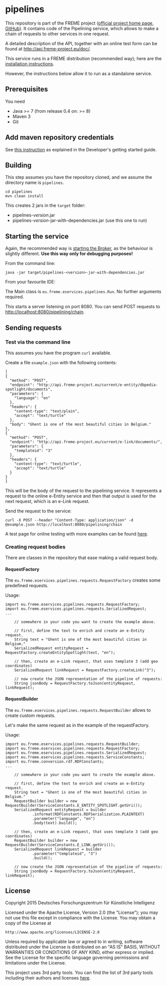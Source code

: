 # pipelines

This repository is part of the FREME project ([official project home page](http://www.freme-project.eu/), [GitHub](https://github.com/freme-project)).
It contains code of the Pipelining service, which allows to make a chain of requests to other services in one request.

A detailed description of the API, together with an online test form can be found at <http://api.freme-project.eu/doc/>.

This service runs in a FREME distribution (recommended way); here are the [installation instructions](https://github.com/freme-project/technical-discussion/wiki/Developers-getting-started-guide).

However, the instructions below allow it to run as a standalone service.

## Prerequisites
You need

* Java >= 7 (from release 0.4 on: >= 8)
* Maven 3
* Git

## Add maven repository credentials
See [this instruction](https://github.com/freme-project/technical-discussion/wiki/Developers-getting-started-guide#add-maven-repository-credentials)
as explained in the Developer's getting started guide.

## Building
This step assumes you have the repository cloned, and we assume the directory name is `pipelines`.

	cd pipelines
	mvn clean install

This creates 2 jars in the `target` folder:

* pipelines-*version*.jar
* pipelines-*version*-jar-with-dependencies.jar (use this one to run)

## Starting the service

Again, the recommended way is [starting the Broker](https://github.com/freme-project/technical-discussion/wiki/Developers-getting-started-guide),
as the behaviour is slightly different. **Use this way only for debugging purposes!**

From the command line:

	java -jar target/pipelines-<version>-jar-with-dependencies.jar

From your favourite IDE:

The Main class is `eu.freme.eservices.pipelines.Run`. No further arguments required.

This starts a server listening on port 8080. You can send POST requests to
<http://localhost:8080/pipelining/chain>.

## Sending requests

### Test via the command line
This assumes you have the program `curl` available.

Create a file `example.json` with the following contents:

```
[
{
  "method": "POST",
  "endpoint": "http://api.freme-project.eu/current/e-entity/dbpedia-spotlight/documents",
  "parameters": {
    "language": "en"
  },
  "headers": {
    "content-type": "text/plain",
    "accept": "text/turtle"
  },
  "body": "Ghent is one of the most beautiful cities in Belgium."
},
{
  "method": "POST",
  "endpoint": "http://api.freme-project.eu/current/e-link/documents/",
  "parameters": {
    "templateid": "3"
  },
  "headers": {
    "content-type": "text/turtle",
    "accept": "text/turtle"
  }
}
]
```

This will be the body of the request to the pipelining service. It represents a
request to the online e-Entity service and then that output is used for the next
request, which is an e-Link request.

Send the request to the service:

	curl -X POST --header "Content-Type: application/json" -d @example.json http://localhost:8080/pipelining/chain

A test page for online testing with more examples can be found [here](http://api.freme-project.eu/doc/0.3/pipelining/post_pipelining_chain).

### Creating request bodies

There are classes in the repository that ease making a valid request body.

#### RequestFactory

The `eu.freme.eservices.pipelines.requests.RequestFactory` creates some predefined requests.

Usage:

	import eu.freme.eservices.pipelines.requests.RequestFactory;
	import eu.freme.eservices.pipelines.requests.SerializedRequest;
	...
	
		// somewhere in your code you want to create the example above.
		
		// first, define the text to enrich and create an e-Entity request.
		String text = "Ghent is one of the most beautiful cities in Belgium."
		SerializedRequest entityRequest = RequestFactory.createEntitySpotlight(text, "en");
		
		// then, create an e-Link request, that uses template 3 (add geo coordinates)
		SerializedRequest linkRequest = RequestFactory.createLink("3");
		
		// now create the JSON representation of the pipeline of requests:
		String jsonBody = RequestFactory.toJson(entityRequest, linkRequest);

#### RequestBuilder

The `eu.freme.eservices.pipelines.requests.RequestBuilder` allows to create custom requests.

Let's make the same request as in the example of the requestFactory.

Usage:

	import eu.freme.eservices.pipelines.requests.RequestBuilder;
	import eu.freme.eservices.pipelines.requests.RequestFactory;
	import eu.freme.eservices.pipelines.requests.SerializedRequest;
	import eu.freme.eservices.pipelines.requests.ServiceConstants;
	import eu.freme.conversion.rdf.RDFConstants;
	...
	
		// somewhere in your code you want to create the example above.
		
		// first, define the text to enrich and create an e-Entity request.
		String text = "Ghent is one of the most beautiful cities in Belgium."
		RequestBuilder builder = new RequestBuilder(ServiceConstants.E_ENTITY_SPOTLIGHT.getUri());
		SerializedRequest entityRequest = builder
				.informat(RDFConstants.RDFSerialization.PLAINTEXT)
				.parameter("language", "en")
				.body(text).build();
		
		// then, create an e-Link request, that uses template 3 (add geo coordinates)
		RequestBuilder builder = new RequestBuilder(ServiceConstants.E_LINK.getUri());
		SerializedRequest linkRequest = builder
				.parameter("templateid", "3")
				.build();
		
		// now create the JSON representation of the pipeline of requests:
		String jsonBody = RequestFactory.toJson(entityRequest, linkRequest);

## License

Copyright 2015 Deutsches Forschungszentrum für Künstliche Intelligenz

Licensed under the Apache License, Version 2.0 (the "License");
you may not use this file except in compliance with the License.
You may obtain a copy of the License at

    http://www.apache.org/licenses/LICENSE-2.0

Unless required by applicable law or agreed to in writing, software
distributed under the License is distributed on an "AS IS" BASIS,
WITHOUT WARRANTIES OR CONDITIONS OF ANY KIND, either express or implied.
See the License for the specific language governing permissions and
limitations under the License.

This project uses 3rd party tools. You can find the list of 3rd party tools including their authors and licenses [here](LICENSE-3RD-PARTY).
